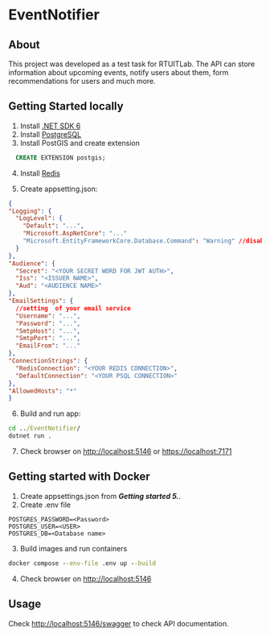 # EventNotifier
## About
This project was developed as a test task for RTUITLab. The API can store information about upcoming events, notify users about them, form recommendations for users and much more.

## Getting Started locally
1. Install [.NET SDK 6](https://dotnet.microsoft.com/en-us/download/dotnet/6.0)
2. Install [PostgreSQL](https://www.postgresql.org)
3. Install PostGIS and create extension
  ```sql
    CREATE EXTENSION postgis;
  ```
4. Install [Redis](https://redis.io/docs/getting-started/installation/)

5. Create appsetting.json:
  ```json
  {
  "Logging": {
    "LogLevel": {
      "Default": "...",
      "Microsoft.AspNetCore": "..."
      "Microsoft.EntityFrameworkCore.Database.Command": "Warning" //disable logs for sending sql queries
    }
  },
  "Audience": {
    "Secret": "<YOUR SECRET WORD FOR JWT AUTH>",
    "Iss": "<ISSUER NAME>",
    "Aud": "<AUDIENCE NAME>"
  },
  "EmailSettings": {
    //setting  of your email service
    "Username": "...",
    "Password": "...",
    "SmtpHost": "...",
    "SmtpPort": "...",
    "EmailFrom": "..."
  },
  "ConnectionStrings": {
    "RedisConnection": "<YOUR REDIS CONNECTION>",
    "DefaultConnection": "<YOUR PSQL CONNECTION>"
  },
  "AllowedHosts": "*"
}
  ```
6. Build and run app:
  ```cmd
  cd ../EventNotifier/
  dotnet run .
  ```
7. Check browser on [http://localhost:5146](http://localhost:5146) or [https://localhost:7171](https://localhost:7171)
## Getting started with Docker
 1. Create appsettings.json from <i><strong>Getting started 5.</i></strong>.
 2. Create .env file
  ```env
  POSTGRES_PASSWORD=<Password>
  POSTGRES_USER=<USER>
  POSTGRES_DB=<Database name>
  ``` 
 3. Build images and run containers
 ```cmd
 docker compose --env-file .env up --build
 ```
 4. Check browser on [http://localhost:5146](http://localhost:5146)
 ## Usage
Check [http://localhost:5146/swagger](http://localhost:5146/swagger) to check API documentation.